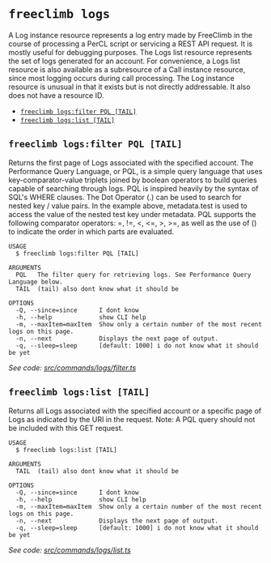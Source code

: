 `freeclimb logs`
================

A Log instance resource represents a log entry made by FreeClimb in the course of processing a PerCL script or servicing a REST API request. It is mostly useful for debugging purposes. The Logs list resource represents the set of logs generated for an account. For convenience, a Logs list resource is also available as a subresource of a Call instance resource, since most logging occurs during call processing. The Log instance resource is unusual in that it exists but is not directly addressable. It also does not have a resource ID.

* [`freeclimb logs:filter PQL [TAIL]`](#freeclimb-logsfilter-pql-tail)
* [`freeclimb logs:list [TAIL]`](#freeclimb-logslist-tail)

## `freeclimb logs:filter PQL [TAIL]`

Returns the first page of Logs associated with the specified account. The Performance Query Language, or PQL, is a simple query language that uses key-comparator-value triplets joined by boolean operators to build queries capable of searching through logs. PQL is inspired heavily by the syntax of SQL's WHERE clauses. The Dot Operator (.) can be used to search for nested key / value pairs. In the example above, metadata.test is used to access the value of the nested test key under metadata. PQL supports the following comparator operators: =, !=, <, <=, >, >=, as well as the use of () to indicate the order in which parts are evaluated.

```
USAGE
  $ freeclimb logs:filter PQL [TAIL]

ARGUMENTS
  PQL   The filter query for retrieving logs. See Performance Query Language below.
  TAIL  (tail) also dont know what it should be

OPTIONS
  -Q, --since=since      I dont know
  -h, --help             show CLI help
  -m, --maxItem=maxItem  Show only a certain number of the most recent logs on this page.
  -n, --next             Displays the next page of output.
  -q, --sleep=sleep      [default: 1000] i do not know what it should be yet
```

_See code: [src/commands/logs/filter.ts](https://github.com/FreeClimbAPI/freeclimb-cli/blob/v0.2.2/src/commands/logs/filter.ts)_

## `freeclimb logs:list [TAIL]`

Returns all Logs associated with the specified account or a specific page of Logs as indicated by the URI in the request. Note: A PQL query should not be included with this GET request.

```
USAGE
  $ freeclimb logs:list [TAIL]

ARGUMENTS
  TAIL  (tail) also dont know what it should be

OPTIONS
  -Q, --since=since      I dont know
  -h, --help             show CLI help
  -m, --maxItem=maxItem  Show only a certain number of the most recent logs on this page.
  -n, --next             Displays the next page of output.
  -q, --sleep=sleep      [default: 1000] i do not know what it should be yet
```

_See code: [src/commands/logs/list.ts](https://github.com/FreeClimbAPI/freeclimb-cli/blob/v0.2.2/src/commands/logs/list.ts)_
